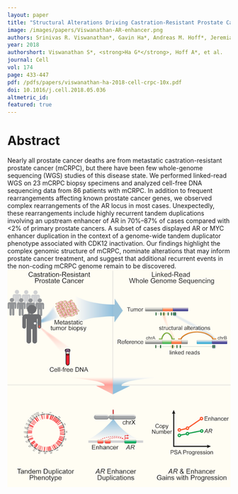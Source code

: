 ```yaml
---
layout: paper
title: "Structural Alterations Driving Castration-Resistant Prostate Cancer Revealed by Linked-Read Genome Sequencing"
image: /images/papers/Viswanathan-AR-enhancer.png
authors: Srinivas R. Viswanathan*, Gavin Ha*, Andreas M. Hoff*, Jeremiah A. Wala, Jian Carrot-Zhang, Christopher W. Whelan, Nicholas J. Haradhvala, Samuel S. Freeman, Sarah C. Reed, Justin Rhoades, Paz Polak, Michelle Cipicchio, Stephanie A. Wankowicz, Alicia Wong, Tushar Kamath, Zhenwei Zhang, Gregory J. Gydush, Denisse Rotem, PCF/SU2C International Prostate Cancer Dream Team, J. Christopher Love, Gad Getz, Stacey Gabriel, Cheng-Zhong Zhang, Scott M. Dehm, Peter S. Nelson, Eliezer M. Van Allen, Atish D. Choudhury, Viktor A. Adalsteinsson, Rameen Beroukhim, Mary-Ellen Taplin, Matthew Meyerson.
year: 2018
authorshort: Viswanathan S*, <strong>Ha G*</strong>, Hoff A*, et al.
journal: Cell
vol: 174
page: 433-447
pdf: /pdfs/papers/viswanathan-ha-2018-cell-crpc-10x.pdf
doi: 10.1016/j.cell.2018.05.036
altmetric_id: 
featured: true
---
```


# Abstract

Nearly all prostate cancer deaths are from metastatic castration-resistant prostate cancer (mCRPC), but there have been few whole-genome sequencing (WGS) studies of this disease state. We performed linked-read WGS on 23 mCRPC biopsy specimens and analyzed cell-free DNA sequencing data from 86 patients with mCRPC. In addition to frequent rearrangements affecting known prostate cancer genes, we observed complex rearrangements of the AR locus in most cases. Unexpectedly, these rearrangements include highly recurrent tandem duplications involving an upstream enhancer of AR in 70%–87% of cases compared with <2% of primary prostate cancers. A subset of cases displayed AR or MYC enhancer duplication in the context of a genome-wide tandem duplicator phenotype associated with CDK12 inactivation. Our findings highlight the complex genomic structure of mCRPC, nominate alterations that may inform prostate cancer treatment, and suggest that additional recurrent events in the non-coding mCRPC genome remain to be discovered.
![Viswanathan S, Ha G, Hoff A, et al. (2018) Cell.|900x900](/images/papers/Viswanathan-Graphical-Abstract_small.png)


